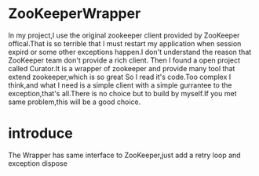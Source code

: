 # ZooKeeperWrapper
In my project,I use the original zookeeper client provided by ZooKeeper offical.That is so terrible that I must restart my application
when session expird or some other exceptions happen.I don't understand the reason that ZooKeeper team don't provide a rich client.
Then I found a open project called Curator.It is a wrapper of zookeeper and provide many tool that extend zookeeper,which is so great
So I read it's code.Too complex I think,and what I need is a simple client with a simple gurrantee to the exception,that's all.There is 
no choice but to build by myself.If you met same problem,this will be a good choice. 
# introduce
The Wrapper has same interface to ZooKeeper,just add a retry loop and exception dispose
